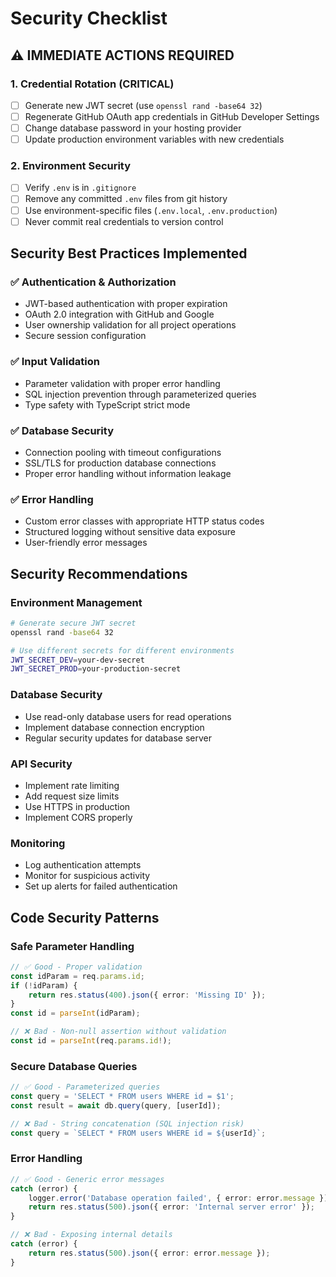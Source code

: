 # Security Checklist

## ⚠️ IMMEDIATE ACTIONS REQUIRED

### 1. Credential Rotation (CRITICAL)
- [ ] Generate new JWT secret (use `openssl rand -base64 32`)
- [ ] Regenerate GitHub OAuth app credentials in GitHub Developer Settings
- [ ] Change database password in your hosting provider
- [ ] Update production environment variables with new credentials

### 2. Environment Security
- [ ] Verify `.env` is in `.gitignore` 
- [ ] Remove any committed `.env` files from git history
- [ ] Use environment-specific files (`.env.local`, `.env.production`)
- [ ] Never commit real credentials to version control

## Security Best Practices Implemented

### ✅ Authentication & Authorization
- JWT-based authentication with proper expiration
- OAuth 2.0 integration with GitHub and Google
- User ownership validation for all project operations
- Secure session configuration

### ✅ Input Validation
- Parameter validation with proper error handling
- SQL injection prevention through parameterized queries
- Type safety with TypeScript strict mode

### ✅ Database Security
- Connection pooling with timeout configurations
- SSL/TLS for production database connections
- Proper error handling without information leakage

### ✅ Error Handling
- Custom error classes with appropriate HTTP status codes
- Structured logging without sensitive data exposure
- User-friendly error messages

## Security Recommendations

### Environment Management
```bash
# Generate secure JWT secret
openssl rand -base64 32

# Use different secrets for different environments
JWT_SECRET_DEV=your-dev-secret
JWT_SECRET_PROD=your-production-secret
```

### Database Security
- Use read-only database users for read operations
- Implement database connection encryption
- Regular security updates for database server

### API Security
- Implement rate limiting
- Add request size limits
- Use HTTPS in production
- Implement CORS properly

### Monitoring
- Log authentication attempts
- Monitor for suspicious activity
- Set up alerts for failed authentication

## Code Security Patterns

### Safe Parameter Handling
```typescript
// ✅ Good - Proper validation
const idParam = req.params.id;
if (!idParam) {
    return res.status(400).json({ error: 'Missing ID' });
}
const id = parseInt(idParam);

// ❌ Bad - Non-null assertion without validation
const id = parseInt(req.params.id!);
```

### Secure Database Queries
```typescript
// ✅ Good - Parameterized queries
const query = 'SELECT * FROM users WHERE id = $1';
const result = await db.query(query, [userId]);

// ❌ Bad - String concatenation (SQL injection risk)
const query = `SELECT * FROM users WHERE id = ${userId}`;
```

### Error Handling
```typescript
// ✅ Good - Generic error messages
catch (error) {
    logger.error('Database operation failed', { error: error.message });
    return res.status(500).json({ error: 'Internal server error' });
}

// ❌ Bad - Exposing internal details
catch (error) {
    return res.status(500).json({ error: error.message });
}
```